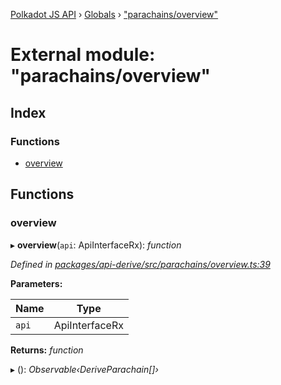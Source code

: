 [Polkadot JS API](../README.md) › [Globals](../globals.md) › ["parachains/overview"](_parachains_overview_.md)

# External module: "parachains/overview"

## Index

### Functions

* [overview](_parachains_overview_.md#overview)

## Functions

###  overview

▸ **overview**(`api`: ApiInterfaceRx): *function*

*Defined in [packages/api-derive/src/parachains/overview.ts:39](https://github.com/polkadot-js/api/blob/5165ce7ca/packages/api-derive/src/parachains/overview.ts#L39)*

**Parameters:**

Name | Type |
------ | ------ |
`api` | ApiInterfaceRx |

**Returns:** *function*

▸ (): *Observable‹DeriveParachain[]›*
